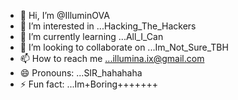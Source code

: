 - 👋 Hi, I’m @IlluminOVA
- 👀 I’m interested in ...Hacking_The_Hackers
- 🌱 I’m currently learning ...All_I_Can
- 💞️ I’m looking to collaborate on ...Im_Not_Sure_TBH
- 📫 How to reach me ...illumina.ix@gmail.com
- 😄 Pronouns: ...SIR_hahahaha
- ⚡ Fun fact: ...Im+Boring+++++++

<!---
IlluminOVA/IlluminOVA is a ✨ special ✨ repository because its `README.md` (this file) appears on your GitHub profile.
You can click the Preview link to take a look at your changes.
--->
